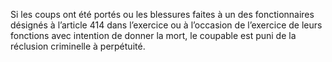 Si les coups ont été portés ou les blessures faites à un des fonctionnaires désignés à l’article 414 dans l’exercice ou à l’occasion de l’exercice de leurs fonctions avec intention de donner la mort, le coupable est puni de la réclusion criminelle à perpétuité.